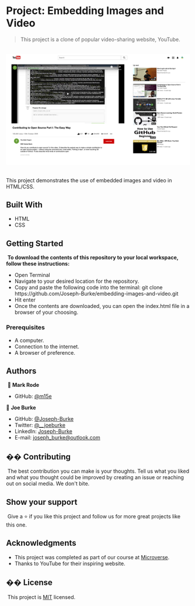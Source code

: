 # Project: Embedding Images and Video
> This project is a clone of popular video-sharing website, YouTube.

​
![screenshot](./screenshot.png)
​

This project demonstrates the use of embedded images and video in HTML/CSS.
​
## Built With
- HTML
- CSS
​
## Getting Started
​
**To download the contents of this repository to your local workspace, follow these instructions:**

- Open Terminal
- Navigate to your desired location for the repository.
- Copy and paste the following code into the terminal: git clone https://<span>github.<span>com<span>/Joseph-Burke/</span>embedding-images-and-video.git
- Hit enter
- Once the contents are downloaded, you can open the index.html file in a browser of your choosing.
​
### Prerequisites

- A computer.
- Connection to the internet.
- A browser of preference.
​
## Authors
​
👤 **Mark Rode**
​
- GitHub: [@m15e](https://github.com/m15e)

👤 **Joe Burke**
​
- GitHub: [@Joseph-Burke](https://github.com/Joseph-Burke)
- Twitter: [@__joeburke](https://twitter.com/__joeburke)
- LinkedIn: [Joseph-Burke](https://www.linkedin.com/in/joseph-burke-b7a8261a5/)
- E-mail: joseph_burke@outlook.com
​
## �� Contributing
​
The best contribution you can make is your thoughts. Tell us what you liked and what you thought could be improved by creating an issue or reaching out on social media. We don't bite.
​
## Show your support
​
Give a ⭐️ if you like this project and follow us for more great projects like this one.
​
## Acknowledgments
- This project was completed as part of our course at [Microverse](https://www.microverse.org/).
- Thanks to YouTube for their inspiring website.
​
## �� License
​
This project is [MIT](lic.url) licensed.